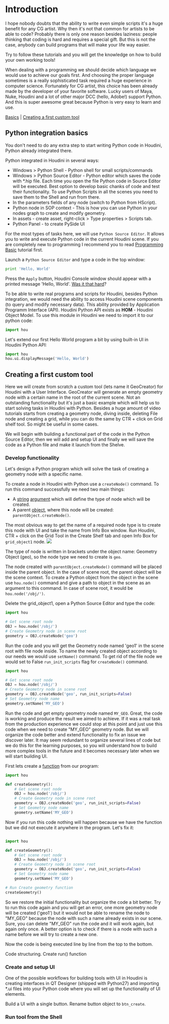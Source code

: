# Introduction
I hope nobody doubts that the ability to write even simple scripts it's a huge benefit for any CG artist. Why then it's not that common for artists to be able to code? Probably there is only one reason besides laziness: people thinking that coding is hard and requires a special gift. But this is not the case, anybody can build programs that will make your life way easier.

Try to follow these tutorials and you will get the knowledge on how to build your own working tools!

When dealing with a programming we should decide which language we would use to achieve our goals first. And choosing the proper language sometimes is a really sophisticated task required a huge experience in computer science. Fortunately for CG artist, this choice has been already made by the developer of your favorite software. Lucky users of Maya, Nuke, Houdini and a lot of other major DCC (hello, Adobe!) support Python. And this is super awesome great because Python is very easy to learn and use.

[Basics](#python-in-houdini)  |  [Creating a first custom tool](#creating-a-first-custom-tool)

## Python integration basics
You don't need to do any extra step to start writing Python code in Houdini, Python already integrated there.

Python integrated in Houdini in several ways:
- Windows > Python Shell - Python shell for small scripts/commands  
- Windows > Python Source Editor - Python editor which saves the code with *.hip file. Each time you open the file Python code in Source Editor will be executed. Best option to develop basic chanks of code and test their functionality. To use Python Scripts in all the scenes you need to save them to the Shell and run from there.    
- In the parameters fields of any node (switch to Python from HScript).  
- Python node in SOP context - This is how you can use Python in your nodes graph to create and modify geometry.
- In assets - create asset, right-click > Type properties > Scripts tab.
- Python Panel - to create PySide UI

For the most types of tasks here, we will use `Python Source Editor`. It allows you to write and execute Python code in the current Houdini scene. If you are completely new to programming I recommend you to read [Programming Basic](https://github.com/kiryha/Houdini/wiki/Programming-basics) tutorial first.

Launch a `Python Source Editor` and type a code in the top window:

```python
print 'Hello, World'
```
Press the `Apply` button, Houdini Console window should appear with a printed message  'Hello, World'. [Was it that hard](Programming-basics#programming-learning-curve)?

To be able to write real programs and scripts for Houdini, besides Python integration, we would need the ability to access Houdini scene components (to query and modify necessary data). This ability provided by Application Programm Interface (API). Houdini Python API exists as **HOM** - Houdini Object Model. To use this module in Houdini we need to import it to our python code:

```python
import hou
```
Let's extend our first Hello World program a bit by using built-in UI in Houdini Python API:

```python
import hou
hou.ui.displayMessage('Hello, World')
```

## Creating a first custom tool
Here we will create from scratch a custom tool (lets name it GeoCreator) for Houdini with a User Interface. GeoCreator will generate an empty geometry node with a certain name in the root of the current scene. Not an outstanding functionality but it's just a basic example which will help us to start solving tasks in Houdini with Python. Besides a huge amount of video tutorials starts from creating a geometry node, diving inside, deleting File node and creating a grid, while you can do the same by CTR + click on Grid shelf tool. So might be useful in some cases.

We will begin with building a functional part of the code in the Python Source Editor, then we will add and setup UI and finally we will save the code as a Python file and make it launch from the Shelve.

### Develop functionality
Let's design a Python program which will solve the task of creating a geometry node with a specific name. 

To create a node in Houdini with Python use a `createNode()` command. To run this command successfully we need two main things: 
- A [string](Programming-basics#data-types) [argument](Programming-basics#commands) which will define the type of node which will be created. 
- A parent [object](Programming-basics#arguments-and-objects), where this node will be created: `parentObject.createNode()`.

The most obvious way to get the name of a required node type is to create this node with UI and take the name from Info Box window. Run Houdini, CTR + click on the Grid Tool in the Create Shelf tab and open Info Box for `grid_object1` node. 
[![](https://c2.staticflickr.com/2/1907/44985678922_808fbd207a_o.png)](https://c2.staticflickr.com/2/1907/44985678922_808fbd207a_o.png)

The type of node is written in brackets under the object name: Geometry Object (geo), so the node type we need to create is `geo`.

The node created with `parentObject.createNode()` command will be placed inside the parent object. In the case of scene root, the parent object will be the scene context. To create a Python object from the object in the scene use `hou.node()` command and give a path to object in the scene as an argument to this command. In case of scene root, it would be `hou.node('/obj/')`.


Delete the grid_object1, open a Python Source Editor and type the code: 
 
```python 
import hou

# Get scene root node
OBJ = hou.node('/obj/')
# Create Geometry node in scene root
geometry = OBJ.createNode('geo')
```
Run the code and you will get the Geometry node named 'geo1' in the scene root with file node inside. To name the newly created object according to our needs we would use `setName()` command. To get rid of the file node we would set to False `run_init_scripts` flag for `createNode()` command.

```python 
import hou

# Get scene root node
OBJ = hou.node('/obj/')
# Create Geometry node in scene root
geometry = OBJ.createNode('geo', run_init_scripts=False)
# Set Geometry node name
geometry.setName('MY_GEO')
```

Run the code and get empty geometry node named `MY_GEO`. Great, the code is working and produce the result we aimed to achieve. If it was a real task from the production experience we could stop at this point and just use this code when we need to create "MY_GEO" geometry node. But we will organize the code better and extend functionality to fix an issue we discover later. It may seem redundant to organize several lines of code but we do this for the learning purposes, so you will understand how to build more complex tools in the future and it becomes necessary later when we will start building UI.

First lets create a [function](Programming-basics#functions) from our program:

```python
import hou

def createGeometry():
    # Get scene root node
    OBJ = hou.node('/obj/')
    # Create Geometry node in scene root
    geometry = OBJ.createNode('geo', run_init_scripts=False)
    # Set Geometry node name
    geometry.setName('MY_GEO')
```

Now if you run this code nothing will happen because we have the function but we did not execute it anywhere in the program. Let's fix it:

```python

import hou

def createGeometry():
    # Get scene root node
    OBJ = hou.node('/obj/')
    # Create Geometry node in scene root
    geometry = OBJ.createNode('geo', run_init_scripts=False)
    # Set Geometry node name
    geometry.setName('MY_GEO')

# Run Create geometry function    
createGeometry()
```
So we restore the initial functionality but organize the code a bit better. Try to run this code again and you will get an error, one more geometry node will be created ('geo1') but it would not be able to rename the node to "MY_GEO" because the node with such a name already exists in our scene. Sure, you can delete "MY_GEO" run the code and it will work again, but again only once. A better option is to check if there is a node with such a name before we will try to create a new one.

Now the code is being executed line by line from the top to the bottom.

Code structuring. Create run() function

### Create and setup UI
One of the possible workflows for building tools with UI in Houdini is creating interfaces in QT Designer (shipped with Python27) and importing *.ui files into your Python code where you will set up the functionality of UI elements.

Build a UI with a single button. Rename button object to `btn_create`.

### Run tool from the Shell